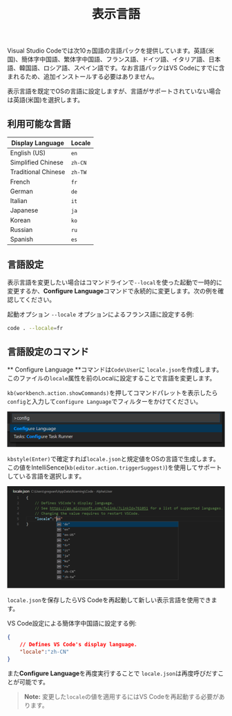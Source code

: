 ﻿---
title: 表示言語
MetaDescription: How to change the display language (locale) of Visual Studio Code.
commitid: cb7fea9ffdf45442cba2666b4855d70339685bba
---

Visual Studio Codeでは次10ヵ国語の言語パックを提供しています。英語(米国)、簡体字中国語、繁体字中国語、フランス語、ドイツ語、イタリア語、日本語、韓国語、ロシア語、スペイン語です。なお言語パックはVS Codeにすでに含まれるため、追加インストールする必要はありません。

表示言語を既定でOSの言語に設定しますが、言語がサポートされていない場合は英語(米国)を選択します。

## 利用可能な言語 <a id="available-locales"></a>

Display Language | Locale
-----------------|-------
English (US) | `en`
Simplified Chinese | `zh-CN`
Traditional Chinese | `zh-TW`
French | `fr`
German | `de`
Italian | `it`
Japanese | `ja`
Korean | `ko`
Russian | `ru`
Spanish | `es`

## 言語設定 <a id="setting-the-language"></a>

表示言語を変更したい場合はコマンドラインで`--local`を使った起動で一時的に変更するか、**Configure Language**コマンドで永続的に変更します。次の例を確認してください。

起動オプション `--locale` オプションによるフランス語に設定する例:

```bash
code . --locale=fr
```

## 言語設定のコマンド <a id="configure-language-command"></a>

** Configure Language **コマンドは`Code\User`に `locale.json`を作成します。このファイルの`locale`属性を前のLocalに設定することで言語を変更します。

`kb(workbench.action.showCommands)`を押してコマンドパレットを表示したら`config`と入力して`configure Language`でフィルターをかけてください。

![configure language command ](images/locales/configure-language-command.png)

`kbstyle(Enter)`で確定すれば`locale.json`と規定値をOSの言語で生成します。この値をIntelliSence(`kb(editor.action.triggerSuggest)`)を使用してサポートしている言語を選択します。

![locale IntelliSense](images/locales/locale-intellisense.png)

`locale.json`を保存したらVS Codeを再起動して新しい表示言語を使用できます。

VS Code設定による簡体字中国語に設定する例:

```json
{
    // Defines VS Code's display language.
    "locale":"zh-CN"
}
```

また**Configure Language**を再度実行することで `locale.json`は再度呼びだすことが可能です。

>**Note:** 変更した`locale`の値を適用するにはVS Codeを再起動する必要があります。
